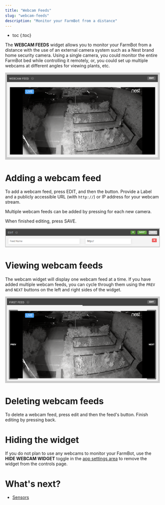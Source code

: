 ```yaml
---
title: "Webcam Feeds"
slug: "webcam-feeds"
description: "Monitor your FarmBot from a distance"
---
```


* toc
{:toc}

The **WEBCAM FEEDS** widget allows you to monitor your FarmBot from a distance with the use of an external camera system such as a Nest brand home security camera. Using a single camera, you could monitor the entire FarmBot bed while controlling it remotely, or, you could set up multiple webcams at different angles for viewing plants, etc.

![Screen Shot 2019-05-06 at 8.31.06 PM.png](_images/Screen_Shot_2019-05-06_at_8.31.06_PM.png)

# Adding a webcam feed
To add a webcam feed, press <span class="fb-button fb-gray">EDIT</span>, and then the <span class="fb-button fb-green"><i class='fa fa-plus'></i></span> button. Provide a <span class="fb-input">Label</span> and a publicly accessible <span class="fb-input">URL</span> (with `http://`) or IP address for your webcam stream.

Multiple webcam feeds can be added by pressing <span class="fb-button fb-green"><i class='fa fa-plus'></i></span> for each new camera.

When finished editing, press <span class="fb-button fb-green">SAVE</span>.

![edit_webcam.png](_images/edit_webcam.png)

# Viewing webcam feeds
The webcam widget will display one webcam feed at a time. If you have added multiple webcam feeds, you can cycle through them using the `PREV` and `NEXT` buttons on the left and right sides of the widget.

![Screen Shot 2019-05-06 at 8.41.36 PM.png](_images/Screen_Shot_2019-05-06_at_8.41.36_PM.png)

# Deleting webcam feeds
To delete a webcam feed, press <span class="fb-button fb-gray">edit</span> and then the feed's <span class="fb-button fb-red"><i class='fa fa-times'></i></span> button. Finish editing by pressing <span class="fb-button fb-gray">back</span>.

# Hiding the widget
If you do not plan to use any webcams to monitor your FarmBot, use the **HIDE WEBCAM WIDGET** toggle in the [app settings area](../../Web-App/account.md) to remove the widget from the controls page.

# What's next?

 * [Sensors](../controls/sensors.md)
